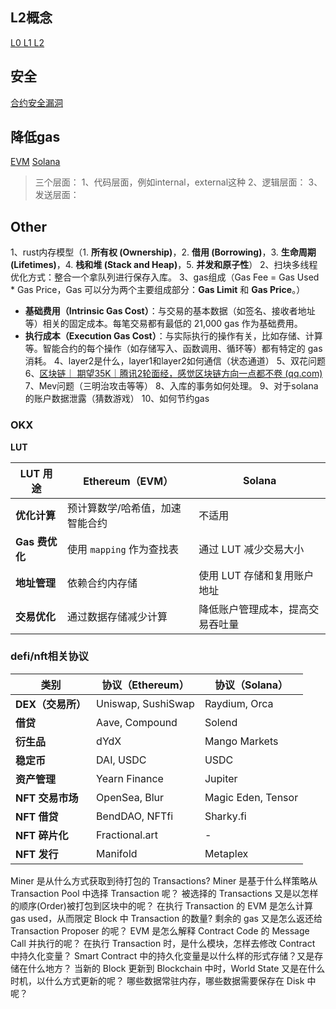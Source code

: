 ## L2概念

[L0 L1 L2](../基础知识/Mantle-Network/Mantle-Network)

## 安全


[合约安全漏洞](../基础知识/合约安全漏洞/合约安全漏洞.md)


## 降低gas

[EVM](../基础知识/WEB3基础/WEB3基础.md#^b9d849)
[Solana](../基础知识/Solana/Solana.md#^72f9e0)

> 三个层面：
> 1、代码层面，例如internal，external这种
> 2、逻辑层面：
> 3、发送层面：



## Other
1、rust内存模型（1. **所有权 (Ownership)**，2. **借用 (Borrowing)**，3. **生命周期 (Lifetimes)**，4. **栈和堆 (Stack and Heap)**，5. **并发和原子性**）
2、扫块多线程优化方式：整合一个拿队列进行保存入库。
3、gas组成（Gas Fee = Gas Used * Gas Price，Gas 可以分为两个主要组成部分：**Gas Limit** 和 **Gas Price**。）

- **基础费用（Intrinsic Gas Cost）**：与交易的基本数据（如签名、接收者地址等）相关的固定成本。每笔交易都有最低的 21,000 gas 作为基础费用。
- **执行成本（Execution Gas Cost）**：与实际执行的操作有关，比如存储、计算等。智能合约的每个操作（如存储写入、函数调用、循环等）都有特定的 gas 消耗。
4、layer2是什么，layer1和layer2如何通信（状态通道）
5、双花问题
6、[区块链｜ 期望35K｜腾讯2轮面经，感觉区块链方向一点都不卷 (qq.com)](https://mp.weixin.qq.com/s/21_WEWEprfP7BEWZ9rrhwQ)
7、Mev问题（三明治攻击等等）
8、入库的事务如何处理。
9、对于solana的账户数据泄露（猜数游戏）
10、如何节约gas



###  OKX

**LUT**

| **LUT 用途**  | **Ethereum（EVM）**  | **Solana**       |
| ----------- | ------------------ | ---------------- |
| **优化计算**    | 预计算数学/哈希值，加速智能合约   | 不适用              |
| **Gas 费优化** | 使用 `mapping` 作为查找表 | 通过 LUT 减少交易大小    |
| **地址管理**    | 依赖合约内存储            | 使用 LUT 存储和复用账户地址 |
| **交易优化**    | 通过数据存储减少计算         | 降低账户管理成本，提高交易吞吐量 |

### defi/nft相关协议
| **类别**       | **协议（Ethereum）**   | **协议（Solana）**     |
| ------------ | ------------------ | ------------------ |
| **DEX（交易所）** | Uniswap, SushiSwap | Raydium, Orca      |
| **借贷**       | Aave, Compound     | Solend             |
| **衍生品**      | dYdX               | Mango Markets      |
| **稳定币**      | DAI, USDC          | USDC               |
| **资产管理**     | Yearn Finance      | Jupiter            |
| **NFT 交易市场** | OpenSea, Blur      | Magic Eden, Tensor |
| **NFT 借贷**   | BendDAO, NFTfi     | Sharky.fi          |
| **NFT 碎片化**  | Fractional.art     | -                  |
| **NFT 发行**   | Manifold           | Metaplex           |



Miner 是从什么方式获取到待打包的 Transactions? 
Miner 是基于什么样策略从 Transaction Pool 中选择 Transaction 呢？
被选择的 Transactions 又是以怎样的顺序(Order)被打包到区块中的呢？
在执行 Transaction 的 EVM 是怎么计算 gas used，从而限定 Block 中 Transaction 的数量?
剩余的 gas 又是怎么返还给 Transaction Proposer 的呢？
EVM 是怎么解释 Contract Code 的 Message Call 并执行的呢？
在执行 Transaction 时，是什么模块，怎样去修改 Contract 中持久化变量？
Smart Contract 中的持久化变量是以什么样的形式存储？又是存储在什么地方？
当新的 Block 更新到 Blockchain 中时，World State 又是在什么时机，以什么方式更新的呢？
哪些数据常驻内存，哪些数据需要保存在 Disk 中呢？